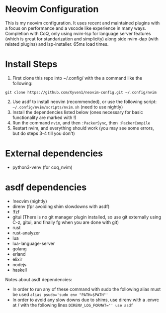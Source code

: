 # Neovim Configuration
This is my neovim configuration. It uses recent and maintained plugins with a focus on performance and a vscode like experience in many ways. Completion with CoQ, only using nvim-lsp for language server features (which is great for standarization and simplicity) along side nvim-dap (with related plugins) and lsp-installer. 65ms load times.

# Install Steps

1. First clone this repo into ~/.config/ with the a command like the following:

`git clone https://github.com/Xyven1/neovim-config.git ~/.config/nvim`

2. Use asdf to install neovim (recommended), or use the following script:  `~/.config/nvim/scripts/nvim.sh` (need to use nightly)
3. Install the dependencies listed below (ones necessary for basic functionality are marked with !)
3. Run the command `nvim`, and then `:PackerSync`, then `:PackerCompile`
4. Restart nvim, and everything should work  (you may see some errors, but do steps 3-4 till you don't)

# External dependencies
- python3-venv (for coq_nvim)

# asdf dependencies
- !neovim (nightly)
- direnv (fpr avoiding shim slowdowns with asdf)
- !fzf
- gitui (There is no git manager plugin installed, so use git externally using C-z, gitui, and finally fg when you are done with git)
- rust
- rust-analyzer
- lua
- lua-language-server
- golang
- erland
- elixir
- nodejs
- haskell

Notes about asdf dependencies:
- In order to run any of these command with sudo the following alias must be used ```alias psudo='sudo env "PATH=$PATH"'```
- In order to avoid any slow downs due to shims, use direnv with a .envrc at / with the following lines ```DIRENV_LOG_FORMAT=''
use asdf```

